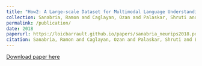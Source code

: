 ```yaml
---
title: "How2: A Large-scale Dataset for Multimodal Language Understanding"
collection: Sanabria, Ramon and Caglayan, Ozan and Palaskar, Shruti and Elliott, Desmond and Barrault, Loïc and Specia, Lucia and Metze, Florian
permalink: /publication/
date: 2018
paperurl: https://loicbarrault.github.io/papers/sanabria_neurips2018.pdf
citation: Sanabria, Ramon and Caglayan, Ozan and Palaskar, Shruti and Elliott, Desmond and Barrault, Loïc and Specia, Lucia and Metze, Florian "How2: A Large-scale Dataset for Multimodal Language Understanding" <i>, Proceedings of the Workshop on Visually Grounded Interaction and Language (NeurIPS 2018) 
---
```

[Download paper here](https://loicbarrault.github.io/papers/sanabria_neurips2018.pdf)